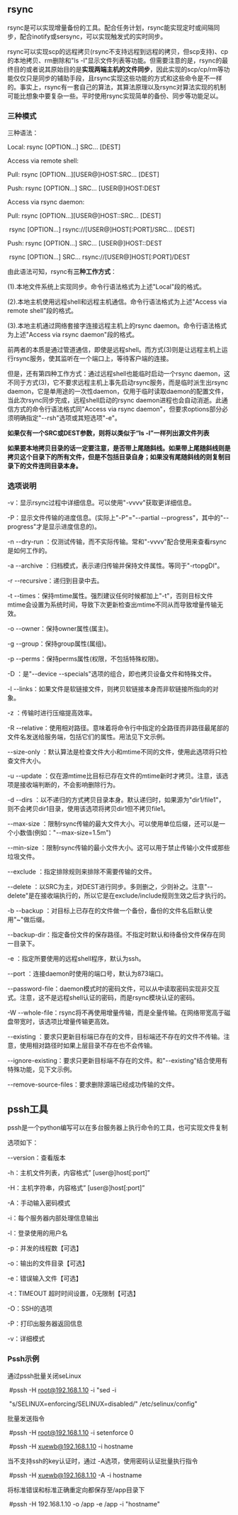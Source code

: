 ## rsync

rsync是可以实现增量备份的工具。配合任务计划，rsync能实现定时或间隔同步，配合inotify或sersync，可以实现触发式的实时同步。

rsync可以实现scp的远程拷贝(rsync不支持远程到远程的拷贝，但scp支持)、cp的本地拷贝、rm删除和"ls -l"显示文件列表等功能。但需要注意的是，rsync的最终目的或者说其原始目的是**实现两端主机的文件同步**，因此实现的scp/cp/rm等功能仅仅只是同步的辅助手段，且rsync实现这些功能的方式和这些命令是不一样的。事实上，rsync有一套自己的算法，其算法原理以及rsync对算法实现的机制可能比想象中要复杂一些。平时使用rsync实现简单的备份、同步等功能足以。

### 三种模式

三种语法：

Local:  rsync [OPTION...] SRC... [DEST]

Access via remote shell:

  Pull: rsync [OPTION...][USER@]HOST:SRC... [DEST]

  Push: rsync [OPTION...] SRC... [USER@]HOST:DEST

Access via rsync daemon:

  Pull: rsync [OPTION...][USER@]HOST::SRC... [DEST]

​        rsync [OPTION...] rsync://[USER@]HOST[:PORT]/SRC... [DEST]

  Push: rsync [OPTION...] SRC... [USER@]HOST::DEST

​        rsync [OPTION...] SRC... rsync://[USER@]HOST[:PORT]/DEST



由此语法可知，rsync有**三种工作方式**：

(1).本地文件系统上实现同步。命令行语法格式为上述"Local"段的格式。

(2).本地主机使用远程shell和远程主机通信。命令行语法格式为上述"Access via remote shell"段的格式。

(3).本地主机通过网络套接字连接远程主机上的rsync daemon。命令行语法格式为上述"Access via rsync daemon"段的格式。

前两者的本质是通过管道通信，即使是远程shell。而方式(3)则是让远程主机上运行rsync服务，使其监听在一个端口上，等待客户端的连接。

但是，还有第四种工作方式：通过远程shell也能临时启动一个rsync daemon，这不同于方式(3)，它不要求远程主机上事先启动rsync服务，而是临时派生出rsync daemon，它是单用途的一次性daemon，仅用于临时读取daemon的配置文件，当此次rsync同步完成，远程shell启动的rsync daemon进程也会自动消逝。此通信方式的命令行语法格式同"Access via rsync daemon"，但要求options部分必须明确指定"--rsh"选项或其短选项"-e"。

**如果仅有一个SRC或DEST参数，则将以类似于“ls -l”一样列出源文件列表** 

**如果要本地拷贝目录的话一定要注意，是否带上尾随斜线。如果带上尾随斜线则是拷贝这个目录下的所有文件，但是不包括目录自身；如果没有尾随斜线的则复制目录下的文件连同目录本身。**

### 选项说明

-v：显示rsync过程中详细信息。可以使用"-vvvv"获取更详细信息。

-P：显示文件传输的进度信息。(实际上"-P"="--partial --progress"，其中的"--progress"才是显示进度信息的)。

-n --dry-run  ：仅测试传输，而不实际传输。常和"-vvvv"配合使用来查看rsync是如何工作的。

-a --archive  ：归档模式，表示递归传输并保持文件属性。等同于"-rtopgDl"。

-r --recursive：递归到目录中去。

-t --times：保持mtime属性。强烈建议任何时候都加上"-t"，否则目标文件mtime会设置为系统时间，导致下次更新检查出mtime不同从而导致增量传输无效。

-o --owner：保持owner属性(属主)。

-g --group：保持group属性(属组)。

-p --perms：保持perms属性(权限，不包括特殊权限)。

-D        ：是"--device --specials"选项的组合，即也拷贝设备文件和特殊文件。

-l --links：如果文件是软链接文件，则拷贝软链接本身而非软链接所指向的对象。

-z        ：传输时进行压缩提高效率。

-R --relative：使用相对路径。意味着将命令行中指定的全路径而非路径最尾部的文件名发送给服务端，包括它们的属性。用法见下文示例。

--size-only ：默认算法是检查文件大小和mtime不同的文件，使用此选项将只检查文件大小。

-u --update ：仅在源mtime比目标已存在文件的mtime新时才拷贝。注意，该选项是接收端判断的，不会影响删除行为。

-d --dirs   ：以不递归的方式拷贝目录本身。默认递归时，如果源为"dir1/file1"，则不会拷贝dir1目录，使用该选项将拷贝dir1但不拷贝file1。

--max-size  ：限制rsync传输的最大文件大小。可以使用单位后缀，还可以是一个小数值(例如："--max-size=1.5m")

--min-size  ：限制rsync传输的最小文件大小。这可以用于禁止传输小文件或那些垃圾文件。

--exclude   ：指定排除规则来排除不需要传输的文件。

--delete    ：以SRC为主，对DEST进行同步。多则删之，少则补之。注意"--delete"是在接收端执行的，所以它是在exclude/include规则生效之后才执行的。

-b --backup ：对目标上已存在的文件做一个备份，备份的文件名后默认使用"~"做后缀。

--backup-dir：指定备份文件的保存路径。不指定时默认和待备份文件保存在同一目录下。

-e          ：指定所要使用的远程shell程序，默认为ssh。

--port      ：连接daemon时使用的端口号，默认为873端口。

--password-file：daemon模式时的密码文件，可以从中读取密码实现非交互式。注意，这不是远程shell认证的密码，而是rsync模块认证的密码。

-W --whole-file：rsync将不再使用增量传输，而是全量传输。在网络带宽高于磁盘带宽时，该选项比增量传输更高效。

--existing  ：要求只更新目标端已存在的文件，目标端还不存在的文件不传输。注意，使用相对路径时如果上层目录不存在也不会传输。

--ignore-existing：要求只更新目标端不存在的文件。和"--existing"结合使用有特殊功能，见下文示例。

--remove-source-files：要求删除源端已经成功传输的文件。





## pssh工具

 pssh是一个python编写可以在多台服务器上执行命令的工具，也可实现文件复制

选项如下：

--version：查看版本

-h：主机文件列表，内容格式” [user@]host[:port]”

-H：主机字符串，内容格式” [user@]host[:port]”

-A：手动输入密码模式

-i：每个服务器内部处理信息输出

-l：登录使用的用户名

-p：并发的线程数【可选】

-o：输出的文件目录【可选】

-e：错误输入文件【可选】

-t：TIMEOUT 超时时间设置，0无限制【可选】

-O：SSH的选项

-P：打印出服务器返回信息

-v：详细模式

### Pssh示例

通过pssh批量关闭seLinux

​	#pssh -H root@192.168.1.10 -i "sed -i

​	"s/SELINUX=enforcing/SELINUX=disabled/" /etc/selinux/config"

批量发送指令

​	#pssh -H root@192.168.1.10 -i setenforce 0

​	#pssh -H xuewb@192.168.1.10 -i hostname

当不支持ssh的key认证时，通过 -A选项，使用密码认证批量执行指令

​	#pssh -H xuewb@192.168.1.10 -A -i hostname

将标准错误和标准正确重定向都保存至/app目录下

​	#pssh -H 192.168.1.10 -o /app -e /app -i "hostname"









